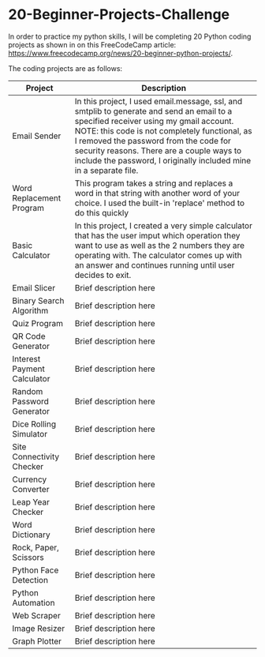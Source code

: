 # 20-Beginner-Projects-Challenge

In order to practice my python skills, I will be completing 20 Python coding projects as shown in on this FreeCodeCamp article: https://www.freecodecamp.org/news/20-beginner-python-projects/.

The coding projects are as follows: 

| Project                   | Description                  |
|---------------------------|------------------------------|
| Email Sender              | In this project, I used email.message, ssl, and smtplib to generate and send an email to a specified receiver using my gmail account. NOTE: this code is not completely functional, as I removed the password from the code for security reasons. There are a couple ways to include the password, I originally included mine in a separate file. |
| Word Replacement Program  | This program takes a string and replaces a word in that string with another word of your choice. I used the built-in 'replace' method to do this quickly      |
| Basic Calculator          | In this project, I created a very simple calculator that has the user imput which operation they want to use as well as the 2 numbers they are operating with. The calculator comes up with an answer and continues running until user decides to exit.       |
| Email Slicer              | Brief description here       |
| Binary Search Algorithm   | Brief description here       |
| Quiz Program              | Brief description here       |
| QR Code Generator         | Brief description here       |
| Interest Payment Calculator | Brief description here      |
| Random Password Generator | Brief description here       |
| Dice Rolling Simulator    | Brief description here       |
| Site Connectivity Checker | Brief description here       |
| Currency Converter        | Brief description here       |
| Leap Year Checker         | Brief description here       |
| Word Dictionary           | Brief description here       |
| Rock, Paper, Scissors     | Brief description here       |
| Python Face Detection     | Brief description here       |
| Python Automation         | Brief description here       |
| Web Scraper               | Brief description here       |
| Image Resizer             | Brief description here       |
| Graph Plotter             | Brief description here       |

